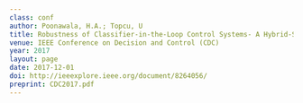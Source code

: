 ```yaml
---
class: conf
author: Poonawala, H.A.; Topcu, U
title: Robustness of Classifier-in-the-Loop Control Systems- A Hybrid-Systems Approach
venue: IEEE Conference on Decision and Control (CDC)
year: 2017
layout: page
date: 2017-12-01
doi: http://ieeexplore.ieee.org/document/8264056/
preprint: CDC2017.pdf
---
```

